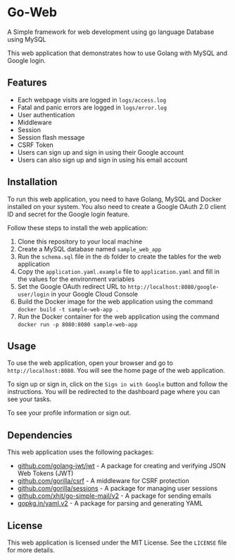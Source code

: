 # Go-Web

A Simple framework for web development using go language
Database using MySQL

This web application that demonstrates how to use Golang with MySQL and Google login.

## Features

- Each webpage visits are logged in `logs/access.log`
- Fatal and panic errors are logged in `logs/error.log`
- User authentication
- Middleware
- Session
- Session flash message
- CSRF Token
- Users can sign up and sign in using their Google account
- Users can also sign up and sign in using his email account

## Installation

To run this web application, you need to have Golang, MySQL and Docker installed on your system. You also need to create a Google OAuth 2.0 client ID and secret for the Google login feature.

Follow these steps to install the web application:

1. Clone this repository to your local machine
2. Create a MySQL database named `sample_web_app`
3. Run the `schema.sql` file in the `db` folder to create the tables for the web application
4. Copy the `application.yaml.example` file to `application.yaml` and fill in the values for the environment variables
5. Set the Google OAuth redirect URL to `http://localhost:8080/google-user/login` in your Google Cloud Console
6. Build the Docker image for the web application using the command `docker build -t sample-web-app .`
7. Run the Docker container for the web application using the command `docker run -p 8080:8080 sample-web-app`

## Usage

To use the web application, open your browser and go to `http://localhost:8080`. You will see the home page of the web application.

To sign up or sign in, click on the `Sign in with Google` button and follow the instructions. You will be redirected to the dashboard page where you can see your tasks.

To see your profile information or sign out.

## Dependencies

This web application uses the following packages:

- [github.com/golang-jwt/jwt](https://github.com/golang-jwt/jwt) - A package for creating and verifying JSON Web Tokens (JWT)
- [github.com/gorilla/csrf](https://github.com/gorilla/csrf) - A middleware for CSRF protection
- [github.com/gorilla/sessions](https://github.com/gorilla/sessions) - A package for managing user sessions
- [github.com/xhit/go-simple-mail/v2](https://github.com/xhit/go-simple-mail) - A package for sending emails
- [gopkg.in/yaml.v2](https://gopkg.in/yaml.v2) - A package for parsing and generating YAML

## License

This web application is licensed under the MIT License. See the `LICENSE` file for more details.
